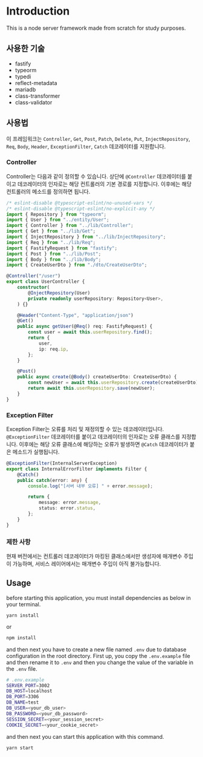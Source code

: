 # Introduction

This is a node server framework made from scratch for study purposes.

## 사용한 기술

-   fastify
-   typeorm
-   typedi
-   reflect-metadata
-   mariadb
-   class-transformer
-   class-validator

## 사용법

이 프레임워크는 `Controller`, `Get`, `Post`, `Patch`, `Delete`, `Put`, `InjectRepository`, `Req`, `Body`, `Header`, `ExceptionFilter`, `Catch` 데코레이터를 지원합니다.

### Controller

Controller는 다음과 같이 정의할 수 있습니다. 상단에 `@Controller` 데코레이터를 붙이고 데코레이터의 인자로는 해당 컨트롤러의 기본 경로를 지정합니다. 이후에는 해당 컨트롤러의 메소드를 정의하면 됩니다.

```ts
/* eslint-disable @typescript-eslint/no-unused-vars */
/* eslint-disable @typescript-eslint/no-explicit-any */
import { Repository } from "typeorm";
import { User } from "../entity/User";
import { Controller } from "../lib/Controller";
import { Get } from "../lib/Get";
import { InjectRepository } from "../lib/InjectRepository";
import { Req } from "../lib/Req";
import { FastifyRequest } from "fastify";
import { Post } from "../lib/Post";
import { Body } from "../lib/Body";
import { CreateUserDto } from "./dto/CreateUserDto";

@Controller("/user")
export class UserController {
    constructor(
        @InjectRepository(User)
        private readonly userRepository: Repository<User>,
    ) {}

    @Header("Content-Type", "application/json")
    @Get()
    public async getUser(@Req() req: FastifyRequest) {
        const user = await this.userRepository.find();
        return {
            user,
            ip: req.ip,
        };
    }

    @Post()
    public async create(@Body() createUserDto: CreateUserDto) {
        const newUser = await this.userRepository.create(createUserDto);
        return await this.userRepository.save(newUser);
    }
}
```

### Exception Filter

Exception Filter는 오류를 처리 및 재정의할 수 있는 데코레이터입니다. `@ExceptionFilter` 데코레이터를 붙이고 데코레이터의 인자로는 오류 클래스를 지정합니다. 이후에는 해당 오류 클래스에 해당하는 오류가 발생하면 `@Catch` 데코레이터가 붙은 메소드가 실행됩니다.

```ts
@ExceptionFilter(InternalServerException)
export class InternalErrorFilter implements Filter {
    @Catch()
    public catch(error: any) {
        console.log("[서버 내부 오류] " + error.message);

        return {
            message: error.message,
            status: error.status,
        };
    }
}
```

### 제한 사항

현재 버전에서는 컨트롤러 데코레이터가 마킹된 클래스에서만 생성자에 매개변수 주입이 가능하며, 서비스 레이어에서는 매개변수 주입이 아직 불가능합니다.

## Usage

before starting this application, you must install dependencies as below in your terminal.

```
yarn install
```

or

```bash
npm install
```

and then next you have to create a new file named `.env` due to database configuration in the root directory. First up, you copy the `.env.example` file and then rename it to `.env` and then you change the value of the variable in the `.env` file.

```bash
# .env.example
SERVER_PORT=3002
DB_HOST=localhost
DB_PORT=3306
DB_NAME=test
DB_USER=<your_db_user>
DB_PASSWORD=<your_db_password>
SESSION_SECRET=<your_session_secret>
COOKIE_SECRET=<your_cookie_secret>
```

and then next you can start this application with this command.

```bash
yarn start
```
